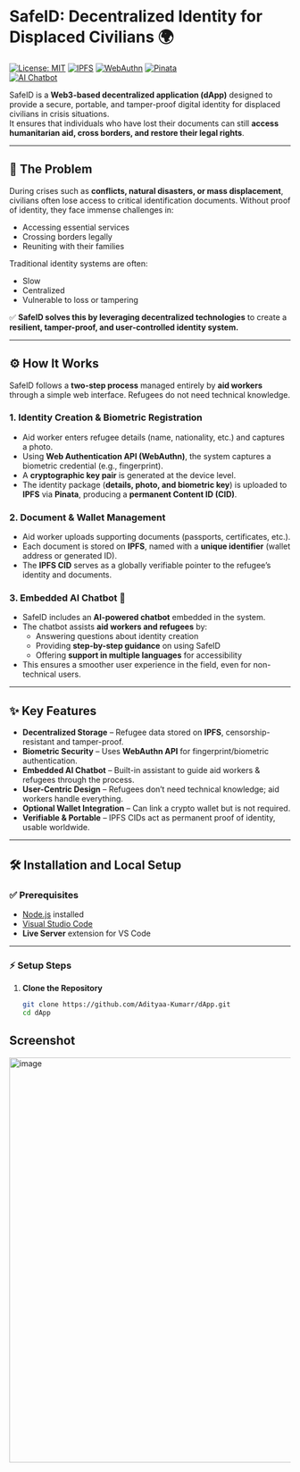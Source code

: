 # SafeID: Decentralized Identity for Displaced Civilians 🌍

[![License: MIT](https://img.shields.io/badge/License-MIT-blue.svg)](LICENSE)
[![IPFS](https://img.shields.io/badge/Storage-IPFS-orange)](https://ipfs.tech/)
[![WebAuthn](https://img.shields.io/badge/Security-WebAuthn-green)](https://www.w3.org/TR/webauthn/)
[![Pinata](https://img.shields.io/badge/Pinata-API-yellow)](https://www.pinata.cloud/)  
[![AI Chatbot](https://img.shields.io/badge/AI-Embedded%20Chatbot-purple)](https://openai.com/)  

SafeID is a **Web3-based decentralized application (dApp)** designed to provide a secure, portable, and tamper-proof digital identity for displaced civilians in crisis situations.  
It ensures that individuals who have lost their documents can still **access humanitarian aid, cross borders, and restore their legal rights**.

---

## 🚨 The Problem
During crises such as **conflicts, natural disasters, or mass displacement**, civilians often lose access to critical identification documents. Without proof of identity, they face immense challenges in:
- Accessing essential services  
- Crossing borders legally  
- Reuniting with their families  

Traditional identity systems are often:
- Slow  
- Centralized  
- Vulnerable to loss or tampering  

✅ **SafeID solves this by leveraging decentralized technologies** to create a **resilient, tamper-proof, and user-controlled identity system.**

---

## ⚙️ How It Works
SafeID follows a **two-step process** managed entirely by **aid workers** through a simple web interface. Refugees do not need technical knowledge.

### 1. Identity Creation & Biometric Registration
- Aid worker enters refugee details (name, nationality, etc.) and captures a photo.  
- Using **Web Authentication API (WebAuthn)**, the system captures a biometric credential (e.g., fingerprint).  
- A **cryptographic key pair** is generated at the device level.  
- The identity package (**details, photo, and biometric key**) is uploaded to **IPFS** via **Pinata**, producing a **permanent Content ID (CID)**.  

### 2. Document & Wallet Management
- Aid worker uploads supporting documents (passports, certificates, etc.).  
- Each document is stored on **IPFS**, named with a **unique identifier** (wallet address or generated ID).  
- The **IPFS CID** serves as a globally verifiable pointer to the refugee’s identity and documents.  

### 3. Embedded AI Chatbot 🤖
- SafeID includes an **AI-powered chatbot** embedded in the system.  
- The chatbot assists **aid workers and refugees** by:
  - Answering questions about identity creation  
  - Providing **step-by-step guidance** on using SafeID  
  - Offering **support in multiple languages** for accessibility  
- This ensures a smoother user experience in the field, even for non-technical users.  

---

## ✨ Key Features
- **Decentralized Storage** – Refugee data stored on **IPFS**, censorship-resistant and tamper-proof.  
- **Biometric Security** – Uses **WebAuthn API** for fingerprint/biometric authentication.  
- **Embedded AI Chatbot** – Built-in assistant to guide aid workers & refugees through the process.  
- **User-Centric Design** – Refugees don’t need technical knowledge; aid workers handle everything.  
- **Optional Wallet Integration** – Can link a crypto wallet but is not required.  
- **Verifiable & Portable** – IPFS CIDs act as permanent proof of identity, usable worldwide.  

---

## 🛠️ Installation and Local Setup

### ✅ Prerequisites
- [Node.js](https://nodejs.org/) installed  
- [Visual Studio Code](https://code.visualstudio.com/)  
- **Live Server** extension for VS Code  

---

### ⚡ Setup Steps
1. **Clone the Repository**
   ```bash
   git clone https://github.com/Adityaa-Kumarr/dApp.git
   cd dApp


##  Screenshot
<img width="1434" height="725" alt="image" src="https://github.com/user-attachments/assets/b0b44b3b-5407-456a-8f02-081cedb0b4a5" />
